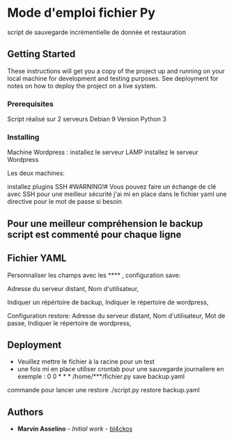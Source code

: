 

# Mode d'emploi fichier Py

script de sauvegarde incrémentielle de donnée et restauration

## Getting Started

These instructions will get you a copy of the project up and running on your local machine for development and testing purposes. See deployment for notes on how to deploy the project on a live system.

### Prerequisites

Script réalisé sur 2 serveurs Debian 9
Version Python 3

### Installing

Machine Wordpress :
installez le serveur LAMP
installez le serveur Wordpress

Les deux machines:

installez plugins SSH
#WARNING!#
Vous pouvez faire un échange de clé avec SSH pour une meilleur sécurité 
j'ai mi en place dans le fichier yaml une directive pour le mot de passe si besoin

## Pour une meilleur compréhension le backup script est commenté pour chaque ligne 

## Fichier YAML
Personnaliser les champs avec les **** ,
configuration save:

Adresse du serveur distant,
Nom d'utilisateur,

Indiquer un répértoire de backup,
Indiquer le répertoire de wordpress,

Configuration restore:
Adresse du serveur distant,
Nom d'utilisateur,
Mot de passe,
Indiquer le répertoire de wordpress,

## Deployment

- Veuillez mettre le fichier à la racine pour un test
- une fois mi en place utiliser crontab pour une sauvegarde journaliere 
en exemple : 0 0 * * * /home/***/fichier.py save backup.yaml

commande pour lancer une restore
./script.py restore backup.yaml

## Authors

* **Marvin Asselino** - *Initial work* - [bl4ckos](https://github.com/bl4ckos)
